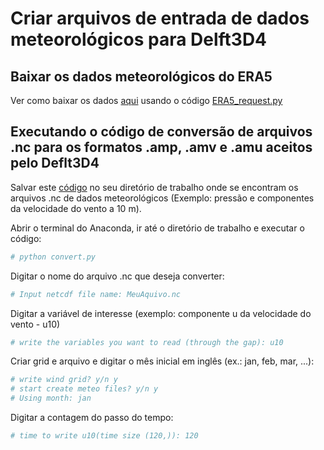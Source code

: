 # Criar arquivos de entrada de dados meteorológicos para Delft3D4

## Baixar os dados meteorológicos do ERA5

Ver como baixar os dados [aqui](https://github.com/Dilello/BaixarDadosERA5no-Win10) usando o código [ERA5_request.py]() 

## Executando o código de conversão de arquivos .nc para os formatos .amp, .amv e .amu  aceitos pelo Deflt3D4

Salvar este [código](https://github.com/Dilello/CriarArquivosMeteoDelft3D4/blob/main/convert.py) no seu diretório de trabalho onde se encontram os arquivos .nc de dados meteorológicos (Exemplo: pressão e componentes da velocidade do vento a 10 m).

Abrir o terminal do Anaconda, ir até o diretório de trabalho e executar o código:

```python
# python convert.py
```

Digitar o nome do arquivo .nc que deseja converter:

```python
# Input netcdf file name: MeuAquivo.nc
```

Digitar a variável de interesse (exemplo: componente u da velocidade do vento - u10)

```python
# write the variables you want to read (through the gap): u10
```

Criar grid e arquivo e digitar o mês inicial em inglês (ex.: jan, feb, mar, ...):

```python
# write wind grid? y/n y
# start create meteo files? y/n y
# Using month: jan
```

Digitar a contagem do passo do tempo:

```python
# time to write u10(time size (120,)): 120
```


